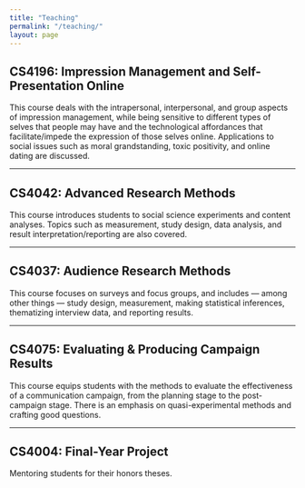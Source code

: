 ```yaml
---
title: "Teaching"
permalink: "/teaching/"
layout: page
---
```


## CS4196: Impression Management and Self-Presentation Online

This course deals with the intrapersonal, interpersonal, and group aspects of impression management, while being sensitive to different types of selves that people may have and the technological affordances that facilitate/impede the expression of those selves online. Applications to social issues such as moral grandstanding, toxic positivity, and online dating are discussed.

---

## CS4042: Advanced Research Methods

This course introduces students to social science experiments and content analyses. Topics such as measurement, study design, data analysis, and result interpretation/reporting are also covered.

---

## CS4037: Audience Research Methods

This course focuses on surveys and focus groups, and includes — among other things — study design,  measurement, making statistical inferences, thematizing interview data, and reporting results.

---

## CS4075: Evaluating & Producing Campaign Results

This course equips students with the methods to evaluate the effectiveness of a communication campaign, from the planning stage to the post-campaign stage. There is an emphasis on quasi-experimental methods and crafting good questions.

---

## CS4004: Final-Year Project

Mentoring students for their honors theses.